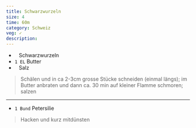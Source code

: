 ```yaml
---
title: Schwarzwurzeln
size: 4
time: 60m
category: Schweiz
veg: ✓
description: 
---
```


* ` ` Schwarzwurzeln
* `1 EL` Butter
* ` ` Salz

> Schälen und in ca 2-3cm grosse Stücke schneiden (einmal längs); im Butter anbraten und dann ca. 30 min auf kleiner Flamme schmoren; salzen

---

* `1 Bund` Petersilie

> Hacken und kurz mitdünsten

